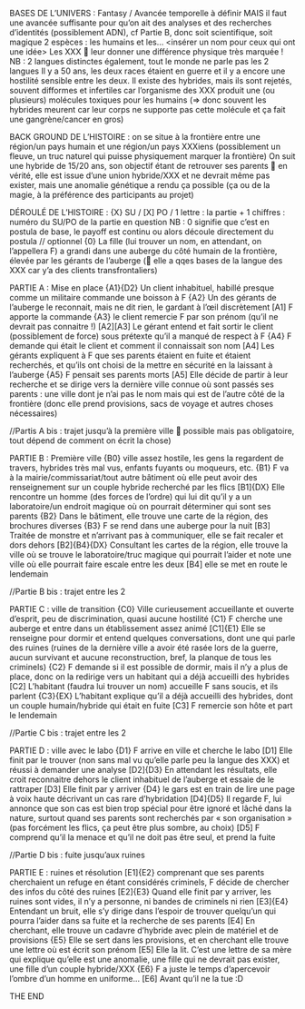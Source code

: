 BASES DE L’UNIVERS :
Fantasy / Avancée temporelle à définir MAIS il faut une avancée suffisante pour qu’on ait des analyses et des recherches d’identités (possiblement ADN), cf Partie B, donc soit scientifique, soit magique
2 espèces : les humains et les… <insérer un nom pour ceux qui ont une idée> Les XXX  leur donner une différence physique très marquée !
NB : 2 langues distinctes également, tout le monde ne parle pas les 2 langues
Il y a 50 ans, les deux races étaient en guerre et il y a encore une hostilité sensible entre les deux.
Il existe des hybrides, mais ils sont rejetés, souvent difformes et infertiles car l’organisme des XXX produit une (ou plusieurs) molécules toxiques pour les humains (=> donc souvent les hybrides meurent car leur corps ne supporte pas cette molécule et ça fait une gangrène/cancer en gros)

BACK GROUND DE L’HISTOIRE :
on se situe à la frontière entre une région/un pays humain et une région/un pays XXXiens (possiblement un fleuve, un truc naturel qui puisse physiquement marquer la frontière)
On suit une hybride de 15/20 ans, son objectif étant de retrouver ses parents 
 en vérité, elle est issue d’une union hybride/XXX et ne devrait même pas exister, mais une anomalie génétique a rendu ça possible (ça ou de la magie, à la préférence des participants au projet)

DÉROULÉ DE L’HISTOIRE :
{X} SU / [X] PO / 1 lettre : la partie + 1 chiffres : numéro du SU/PO de la partie en question
NB : 0 signifie que c’est en postula de base, le payoff est continu ou alors découle directement du postula
// optionnel
{0} La fille (lui trouver un nom, en attendant, on l’appellera F) a grandi dans une auberge du côté humain de la frontière, élevée par les gérants de l’auberge ( elle a qqes bases de la langue des XXX car y’a des clients transfrontaliers)


PARTIE A : Mise en place 
{A1}{D2} Un client inhabituel, habillé presque comme un militaire commande une boisson à F
{A2}  Un des gérants de l’auberge le reconnait, mais ne dit rien, le gardant à l’œil discrètement
[A1] F apporte la commande
{A3} le client remercie F par son prénom (qu’il ne devrait pas connaitre !)
[A2][A3] Le gérant entend et fait sortir le client (possiblement de force) sous prétexte qu’il a manqué de respect à F
{A4} F demande qui était le client et comment il connaissait son nom
[A4] Les gérants expliquent à F que ses parents étaient en fuite et étaient recherchés, et qu’ils ont choisi de la mettre en sécurité en la laissant à l’auberge
{A5} F pensait ses parents morts
[A5] Elle décide de partir à leur recherche et se dirige vers la dernière ville connue où sont passés ses parents : une ville dont je n’ai pas le nom mais qui est de l’autre côté de la frontière (donc elle prend provisions, sacs de voyage et autres choses nécessaires)

//Partis A bis : trajet jusqu’à la première ville  possible mais pas obligatoire, tout dépend de comment on écrit la chose)

PARTIE B : Première ville
{B0} ville assez hostile, les gens la regardent de travers, hybrides très mal vus, enfants fuyants ou moqueurs, etc.
{B1} F va à la mairie/commissariat/tout autre bâtiment où elle peut avoir des renseignement sur un couple hybride recherché par les flics
[B1]{DX} Elle rencontre un homme (des forces de l’ordre) qui lui dit qu’il y a un laboratoire/un endroit magique où on pourrait déterminer qui sont ses parents
{B2} Dans le bâtiment, elle trouve une carte de la région, des brochures diverses
{B3} F se rend dans une auberge pour la nuit
[B3] Traitée de monstre et n’arrivant pas à communiquer, elle se fait recaler et dors dehors
[B2]{B4}{DX} Consultant les cartes de la région, elle trouve la ville où se trouve le laboratoire/truc magique qui pourrait l’aider et note une ville où elle pourrait faire escale entre les deux
[B4] elle se met en route le lendemain

//Partie B bis : trajet entre les 2

PARTIE C : ville de transition
{C0} Ville curieusement accueillante et ouverte d’esprit, peu de discrimination, quasi aucune hostilité
{C1} F cherche une auberge et entre dans un établissement assez animé
[C1]{E1} Elle se renseigne pour dormir et entend quelques conversations, dont une qui parle des ruines (ruines de la dernière ville a avoir été rasée lors de la guerre, aucun survivant et aucune reconstruction, bref, la planque de tous les criminels)
{C2} F demande si il est possible de dormir, mais il n’y a plus de place, donc on la redirige vers un habitant qui a déjà accueilli des hybrides
[C2] L’habitant (faudra lui trouver un nom) accueille F sans soucis, et ils parlent
{C3}{EX} L’habitant explique qu’il a déjà accueilli des hybrides, dont un couple humain/hybride qui était en fuite
[C3] F remercie son hôte et part le lendemain

//Partie C bis : trajet entre les 2


PARTIE D : ville avec le labo
{D1} F arrive en ville et cherche le labo
[D1] Elle finit par le trouver (non sans mal vu qu’elle parle peu la langue des XXX) et réussi à demander une analyse
[D2]{D3} En attendant les résultats, elle croit reconnaitre dehors le client inhabituel de l’auberge et essaie de le rattraper
[D3] Elle finit par y arriver
{D4} le gars est en train de lire une page à voix haute décrivant un cas rare d’hybridation
[D4]{D5} Il regarde F, lui annonce que son cas est bien trop spécial pour être ignoré et lâché dans la nature, surtout quand ses parents sont recherchés par « son organisation » (pas forcément les flics, ça peut être plus sombre, au choix)
[D5] F comprend qu’il la menace et qu’il ne doit pas être seul, et prend la fuite

//Partie D bis : fuite jusqu’aux ruines

PARTIE E : ruines et résolution
[E1]{E2} comprenant que ses parents cherchaient un refuge en étant considérés criminels, F décide de chercher des infos du côté des ruines
[E2]{E3} Quand elle finit par y arriver, les ruines sont vides, il n’y a personne, ni bandes de criminels ni rien
[E3]{E4} Entendant un bruit, elle s’y dirige dans l’espoir de trouver quelqu’un qui pourra l’aider dans sa fuite et la recherche de ses parents
[E4] En cherchant, elle trouve un cadavre d’hybride avec plein de matériel et de provisions
{E5} Elle se sert dans les provisions, et en cherchant elle trouve une lettre où est écrit son prénom
[E5] Elle la lit. C’est une lettre de sa mère qui explique qu’elle est une anomalie, une fille qui ne devrait pas exister, une fille d’un couple hybride/XXX
{E6} F a juste le temps d’apercevoir l’ombre d’un homme en uniforme…
[E6] Avant qu’il ne la tue :D 

THE END
